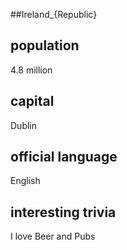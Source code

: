 ##Ireland_{Republic}
## population
4.8 million

## capital
Dublin
 
## official language
English

## interesting trivia
I love Beer and Pubs


